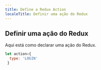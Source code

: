 ```yaml
---
title: Define a Redux Action
localeTitle: Definir uma ação do Redux
---
```

## Definir uma ação do Redux

Aqui está como declarar uma ação do Redux.

```react.js
let action={ 
  type: 'LOGIN' 
 } 

```